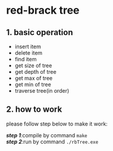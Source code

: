 # red-brack tree

## 1. basic operation
- insert item
- delete item
- find item
- get size of tree
- get depth of tree
- get max of tree
- get min of tree
- traverse tree(in order)

## 2. how to work  
please follow step below to make it work:

__*step 1*__:compile by command `make`  
__*step 2*__:run by command `./rbTree.exe`